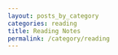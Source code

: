 ```yaml
---
layout: posts_by_category
categories: reading
title: Reading Notes
permalink: /category/reading
---
```

